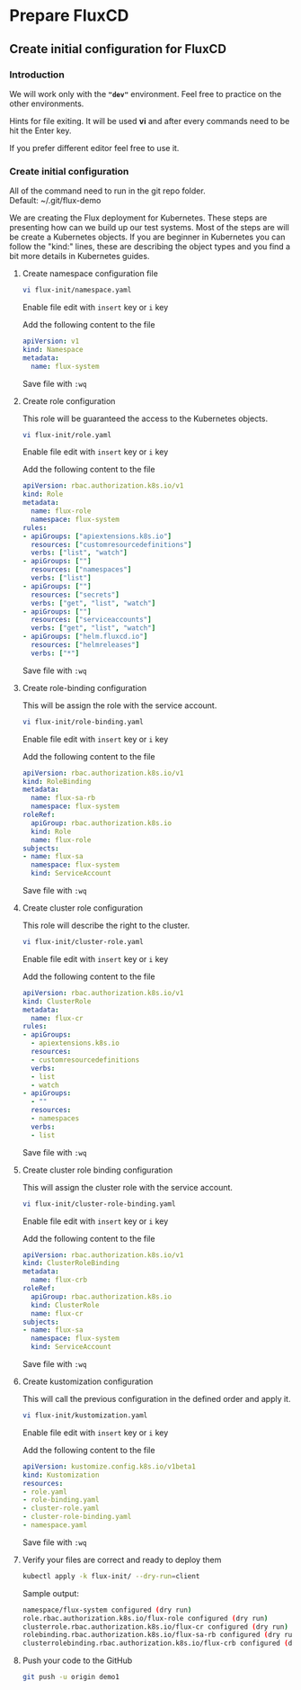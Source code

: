 # Prepare FluxCD

## Create initial configuration for FluxCD

### Introduction

We will work only with the **`"dev"`** environment. Feel free to practice on the other environments.

Hints for file exiting. It will be used **vi** and after every commands need to be hit the Enter key.

If you prefer different editor feel free to use it.

### Create initial configuration

All of the command need to run in the git repo folder.\
Default: \~/.git/flux-demo

We are creating the Flux deployment for Kubernetes. These steps are presenting how can we build up our test systems. Most of the steps are will be create a Kubernetes objects. If you are beginner in Kubernetes you can follow the "kind:" lines, these are describing the object types and you find a bit more details in Kubernetes guides.&#x20;

1.  Create namespace configuration file

    ```bash
    vi flux-init/namespace.yaml
    ```

    Enable file edit with `insert` key or `i` key

    Add the following content to the file

    ```yaml
    apiVersion: v1
    kind: Namespace
    metadata:
      name: flux-system
    ```

    Save file with `:wq`
2.  Create role configuration

    This role will be guaranteed the access to the Kubernetes objects.

    ```bash
    vi flux-init/role.yaml
    ```

    Enable file edit with `insert` key or `i` key

    Add the following content to the file

    ```yaml
    apiVersion: rbac.authorization.k8s.io/v1
    kind: Role
    metadata:
      name: flux-role
      namespace: flux-system
    rules:
    - apiGroups: ["apiextensions.k8s.io"]
      resources: ["customresourcedefinitions"]
      verbs: ["list", "watch"]
    - apiGroups: [""]
      resources: ["namespaces"]
      verbs: ["list"]
    - apiGroups: [""]
      resources: ["secrets"]
      verbs: ["get", "list", "watch"]
    - apiGroups: [""]
      resources: ["serviceaccounts"]
      verbs: ["get", "list", "watch"]
    - apiGroups: ["helm.fluxcd.io"]
      resources: ["helmreleases"]
      verbs: ["*"]
    ```

    Save file with `:wq`
3.  Create role-binding configuration

    This will be assign the role with the service account.

    ```bash
    vi flux-init/role-binding.yaml
    ```

    Enable file edit with `insert` key or `i` key

    Add the following content to the file

    ```yaml
    apiVersion: rbac.authorization.k8s.io/v1
    kind: RoleBinding
    metadata:
      name: flux-sa-rb
      namespace: flux-system
    roleRef:
      apiGroup: rbac.authorization.k8s.io
      kind: Role
      name: flux-role
    subjects:
    - name: flux-sa
      namespace: flux-system
      kind: ServiceAccount
    ```

    Save file with `:wq`
4.  Create cluster role configuration

    This role will describe the right to the cluster.

    ```bash
    vi flux-init/cluster-role.yaml
    ```

    Enable file edit with `insert` key or `i` key

    Add the following content to the file

    ```yaml
    apiVersion: rbac.authorization.k8s.io/v1
    kind: ClusterRole
    metadata:
      name: flux-cr
    rules:
    - apiGroups:
      - apiextensions.k8s.io
      resources:
      - customresourcedefinitions
      verbs:
      - list
      - watch
    - apiGroups:
      - ""
      resources:
      - namespaces
      verbs:
      - list
    ```

    Save file with `:wq`
5.  Create cluster role binding configuration

    This will assign the cluster role with the service account.

    ```bash
    vi flux-init/cluster-role-binding.yaml
    ```

    Enable file edit with `insert` key or `i` key

    Add the following content to the file

    ```yaml
    apiVersion: rbac.authorization.k8s.io/v1
    kind: ClusterRoleBinding
    metadata:
      name: flux-crb
    roleRef:
      apiGroup: rbac.authorization.k8s.io
      kind: ClusterRole
      name: flux-cr
    subjects:
    - name: flux-sa
      namespace: flux-system
      kind: ServiceAccount
    ```

    Save file with `:wq`
6.  Create kustomization configuration

    This will call the previous configuration in the defined order and apply it.

    ```bash
    vi flux-init/kustomization.yaml
    ```

    Enable file edit with `insert` key or `i` key

    Add the following content to the file

    ```yaml
    apiVersion: kustomize.config.k8s.io/v1beta1
    kind: Kustomization
    resources:
    - role.yaml
    - role-binding.yaml
    - cluster-role.yaml
    - cluster-role-binding.yaml
    - namespace.yaml
    ```

    Save file with `:wq`
7.  Verify your files are correct and ready to deploy them

    ```bash
    kubectl apply -k flux-init/ --dry-run=client
    ```

    Sample output:

    ```bash
    namespace/flux-system configured (dry run)
    role.rbac.authorization.k8s.io/flux-role configured (dry run)
    clusterrole.rbac.authorization.k8s.io/flux-cr configured (dry run)
    rolebinding.rbac.authorization.k8s.io/flux-sa-rb configured (dry run)
    clusterrolebinding.rbac.authorization.k8s.io/flux-crb configured (dry run)
    ```
8.  Push your code to the GitHub

    ```bash
    git push -u origin demo1
    ```

